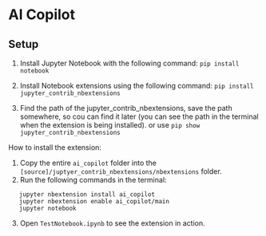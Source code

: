 # AI Copilot

## Setup

1. Install Jupyter Notebook with the following command:
   `pip install notebook`

2. Install Notebook extensions using the following command:
   `pip install jupyter_contrib_nbextensions`

3. Find the path of the jupyter_contrib_nbextensions, save the path somewhere, so cou can find it later
   (you can see the path in the terminal when the extension is being installed).
   or use `pip show jupyter_contrib_nbextensions`

How to install the extension:

1. Copy the entire `ai_copilot` folder into the `[source]/juptyer_contrib_nbextensions/nbextensions` folder.
2. Run the following commands in the terminal:

```
   jupyter nbextension install ai_copilot
   jupyter nbextension enable ai_copilot/main
   jupyter notebook
```

3. Open `TestNotebook.ipynb` to see the extension in action.
